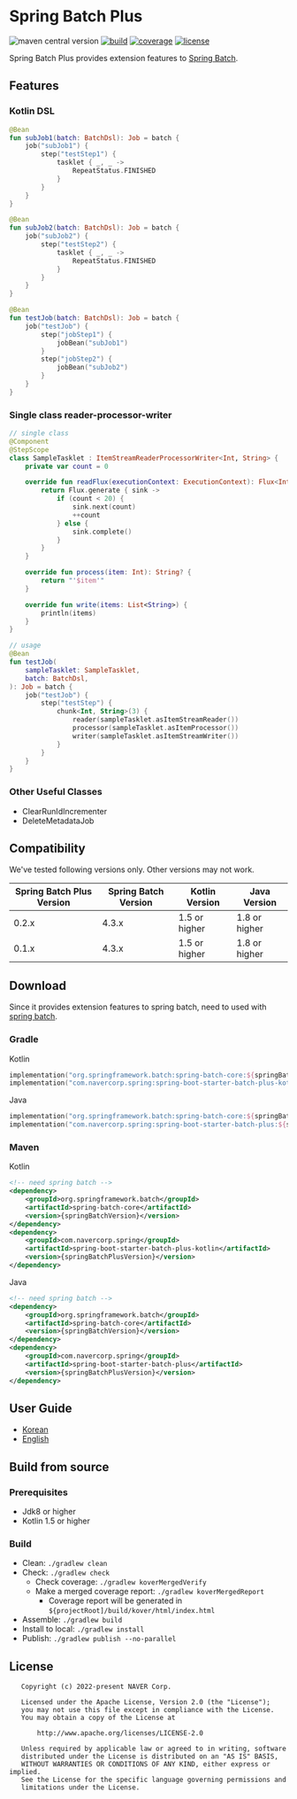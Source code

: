 # Spring Batch Plus

![maven central version](https://maven-badges.herokuapp.com/maven-central/com.navercorp.spring/spring-batch-plus-kotlin/badge.svg)
[![build](https://github.com/naver/spring-batch-plus/actions/workflows/build.yml/badge.svg?branch=main)](https://github.com/naver/spring-batch-plus/actions/workflows/build.yml?query=branch%3Amain)
[![coverage](https://codecov.io/github/naver/spring-batch-plus/branch/main/graph/badge.svg)](https://codecov.io/github/naver/spring-batch-plus)
[![license](https://img.shields.io/badge/License-Apache%202.0-blue.svg)](https://github.com/naver/spring-batch-plus/blob/main/LICENSE)

Spring Batch Plus provides extension features to [Spring Batch](https://github.com/spring-projects/spring-batch).

## Features

### Kotlin DSL

```kotlin
@Bean
fun subJob1(batch: BatchDsl): Job = batch {
    job("subJob1") {
        step("testStep1") {
            tasklet { _, _ ->
                RepeatStatus.FINISHED
            }
        }
    }
}

@Bean
fun subJob2(batch: BatchDsl): Job = batch {
    job("subJob2") {
        step("testStep2") {
            tasklet { _, _ ->
                RepeatStatus.FINISHED
            }
        }
    }
}

@Bean
fun testJob(batch: BatchDsl): Job = batch {
    job("testJob") {
        step("jobStep1") {
            jobBean("subJob1")
        }
        step("jobStep2") {
            jobBean("subJob2")
        }
    }
}
```

### Single class reader-processor-writer

```kotlin
// single class
@Component
@StepScope
class SampleTasklet : ItemStreamReaderProcessorWriter<Int, String> {
    private var count = 0

    override fun readFlux(executionContext: ExecutionContext): Flux<Int> {
        return Flux.generate { sink ->
            if (count < 20) {
                sink.next(count)
                ++count
            } else {
                sink.complete()
            }
        }
    }

    override fun process(item: Int): String? {
        return "'$item'"
    }

    override fun write(items: List<String>) {
        println(items)
    }
}

// usage
@Bean
fun testJob(
    sampleTasklet: SampleTasklet,
    batch: BatchDsl,
): Job = batch {
    job("testJob") {
        step("testStep") {
            chunk<Int, String>(3) {
                reader(sampleTasklet.asItemStreamReader())
                processor(sampleTasklet.asItemProcessor())
                writer(sampleTasklet.asItemStreamWriter())
            }
        }
    }
}
```

### Other Useful Classes

- ClearRunIdIncrementer
- DeleteMetadataJob

## Compatibility

We've tested following versions only. Other versions may not work.

| Spring Batch Plus Version | Spring Batch Version | Kotlin Version | Java Version |
|---------------------------|----------------------|----------------|--------------|
| 0.2.x                     | 4.3.x                | 1.5 or higher  | 1.8 or higher|
| 0.1.x                     | 4.3.x                | 1.5 or higher  | 1.8 or higher|

## Download

Since it provides extension features to spring batch, need to used with [spring batch](https://github.com/spring-projects/spring-batch).

### Gradle

Kotlin

```kotlin
implementation("org.springframework.batch:spring-batch-core:${springBatchVersion}") // need spring batch
implementation("com.navercorp.spring:spring-boot-starter-batch-plus-kotlin:${springBatchPlusVersion}")
```

Java

```kotlin
implementation("org.springframework.batch:spring-batch-core:${springBatchVersion}") // need spring batch
implementation("com.navercorp.spring:spring-boot-starter-batch-plus:${springBatchPlusVersion}")
```

### Maven

Kotlin

```xml
<!-- need spring batch -->
<dependency>
    <groupId>org.springframework.batch</groupId>
    <artifactId>spring-batch-core</artifactId>
    <version>{springBatchVersion}</version>
</dependency>
<dependency>
    <groupId>com.navercorp.spring</groupId>
    <artifactId>spring-boot-starter-batch-plus-kotlin</artifactId>
    <version>{springBatchPlusVersion}</version>
</dependency>
```

Java

```xml
<!-- need spring batch -->
<dependency>
    <groupId>org.springframework.batch</groupId>
    <artifactId>spring-batch-core</artifactId>
    <version>{springBatchVersion}</version>
</dependency>
<dependency>
    <groupId>com.navercorp.spring</groupId>
    <artifactId>spring-boot-starter-batch-plus</artifactId>
    <version>{springBatchPlusVersion}</version>
</dependency>
```

## User Guide

- [Korean](./doc/ko/README.md)
- [English](./doc/en/README.md)

## Build from source

### Prerequisites

- Jdk8 or higher
- Kotlin 1.5 or higher

### Build

- Clean: `./gradlew clean`
- Check: `./gradlew check`
  - Check coverage: `./gradlew koverMergedVerify`
  - Make a merged coverage report: `./gradlew koverMergedReport`
    - Coverage report will be generated in `${projectRoot]/build/kover/html/index.html`
- Assemble: `./gradlew build`
- Install to local: `./gradlew install`
- Publish: `./gradlew publish --no-parallel`

## License

```
   Copyright (c) 2022-present NAVER Corp.

   Licensed under the Apache License, Version 2.0 (the "License");
   you may not use this file except in compliance with the License.
   You may obtain a copy of the License at

       http://www.apache.org/licenses/LICENSE-2.0

   Unless required by applicable law or agreed to in writing, software
   distributed under the License is distributed on an "AS IS" BASIS,
   WITHOUT WARRANTIES OR CONDITIONS OF ANY KIND, either express or implied.
   See the License for the specific language governing permissions and
   limitations under the License.
```
